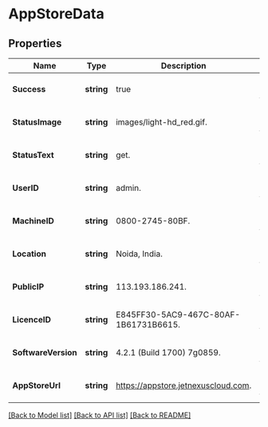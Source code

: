 # AppStoreData

## Properties
Name | Type | Description | Notes
------------ | ------------- | ------------- | -------------
**Success** | **string** | true | [optional] [default to null]
**StatusImage** | **string** | images/light-hd_red.gif. | [optional] [default to null]
**StatusText** | **string** | get. | [optional] [default to null]
**UserID** | **string** | admin. | [optional] [default to null]
**MachineID** | **string** | 0800-2745-80BF. | [optional] [default to null]
**Location** | **string** | Noida, India. | [optional] [default to null]
**PublicIP** | **string** | 113.193.186.241. | [optional] [default to null]
**LicenceID** | **string** | E845FF30-5AC9-467C-80AF-1B61731B6615. | [optional] [default to null]
**SoftwareVersion** | **string** | 4.2.1 (Build 1700) 7g0859. | [optional] [default to null]
**AppStoreUrl** | **string** | https://appstore.jetnexuscloud.com. | [optional] [default to null]

[[Back to Model list]](../README.md#documentation-for-models) [[Back to API list]](../README.md#documentation-for-api-endpoints) [[Back to README]](../README.md)


